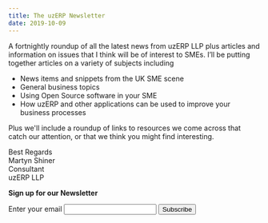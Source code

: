 ```yaml
---
title: The uzERP Newsletter
date: 2019-10-09                                                                                                                
---
```




A fortnightly roundup of all the latest news from uzERP LLP plus articles and information on issues that I think will be of interest to SMEs. I’ll be putting together articles on a variety of subjects including 

* News items and snippets from the UK SME scene
* General business topics
* Using Open Source software in your SME
* How uzERP and other applications can be used to improve your business processes

Plus we'll include a roundup of links to resources we come across that catch our attention, or that we think you might find interesting. 


Best Regards <br>
Martyn Shiner <br>
Consultant <br>
uzERP LLP<br>

**Sign up for our Newsletter**

<form
  action="https://buttondown.email/api/emails/embed-subscribe/uzerp"
  method="post"
  target="popupwindow"
  onsubmit="window.open('https://buttondown.email/uzerp', 'popupwindow')"
  class="embeddable-buttondown-form"
>
  <label for="bd-email">Enter your email</label>
  <input type="email" name="email" id="bd-email">
  <input type="hidden" value="1" name="embed"></input>
  <input type="submit" value="Subscribe"></input>
  
</form>
